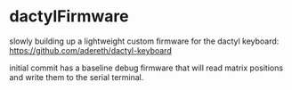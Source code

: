 # dactylFirmware
slowly building up a lightweight custom firmware for the dactyl keyboard:
https://github.com/adereth/dactyl-keyboard

initial commit has a baseline debug firmware that will read matrix positions and write them to the serial terminal.
